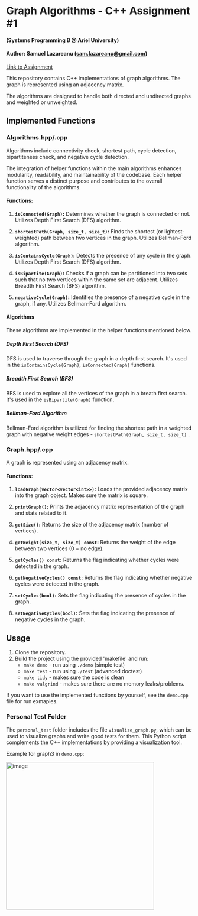 # Graph Algorithms - C++ Assignment #1
#### (Systems Programming B @ Ariel University)
#### Author: Samuel Lazareanu (sam.lazareanu@gmail.com)

[Link to Assignment](ASSIGNMENT.md)

This repository contains C++ implementations of graph algorithms. The graph is represented using an adjacency matrix.

The algorithms are designed to handle both directed and undirected graphs and weighted or unweighted.

## Implemented Functions

### Algorithms.hpp/.cpp
Algorithms include connectivity check, shortest path, cycle detection, bipartiteness check, and negative cycle detection.

The integration of helper functions within the main algorithms enhances modularity, readability, and maintainability of the codebase. Each helper function serves a distinct purpose and contributes to the overall functionality of the algorithms.

#### Functions:

1. **`isConnected(Graph)`:** Determines whether the graph is connected or not. Utilizes Depth First Search (DFS) algorithm.

2. **`shortestPath(Graph, size_t, size_t)`:** Finds the shortest (or lightest-weighted) path between two vertices in the graph. Utilizes Bellman-Ford algorithm.

3. **`isContainsCycle(Graph)`:** Detects the presence of any cycle in the graph. Utilizes Depth First Search (DFS) algorithm.

4. **`isBipartite(Graph)`:** Checks if a graph can be partitioned into two sets such that no two vertices within the same set are adjacent. Utilizes Breadth First Search (BFS) algorithm.

5. **`negativeCycle(Graph)`:** Identifies the presence of a negative cycle in the graph, if any. Utilizes Bellman-Ford algorithm.

#### Algorithms
These algorithms are implemented in the helper functions mentioned below.

##### Depth First Search (DFS)
DFS is used to traverse through the graph in a depth first search. It's used in the `isContainsCycle(Graph)`, `isConnected(Graph)` functions.

##### Breadth First Search (BFS)
BFS is used to explore all the vertices of the graph in a breath first search. It's used in the `isBipartite(Graph)` function.

##### Bellman-Ford Algorithm
Bellman-Ford algorithm is utilized for finding the shortest path in a weighted graph with negative weight edges - `shortestPath(Graph, size_t, size_t)` .

### Graph.hpp/.cpp
A graph is represented using an adjacency matrix.

#### Functions:

1. **`loadGraph(vector<vector<int>>)`:** Loads the provided adjacency matrix into the graph object. Makes sure the matrix is square.

2. **`printGraph()`:** Prints the adjacency matrix representation of the graph and stats related to it.

3. **`getSize()`:** Returns the size of the adjacency matrix (number of vertices).

4. **`getWeight(size_t, size_t) const`:** Returns the weight of the edge between two vertices (0 = no edge).

5. **`getCycles() const`:** Returns the flag indicating whether cycles were detected in the graph.

6. **`getNegativeCycles() const`:** Returns the flag indicating whether negative cycles were detected in the graph.

7. **`setCycles(bool)`:** Sets the flag indicating the presence of cycles in the graph.

8. **`setNegativeCycles(bool)`:** Sets the flag indicating the presence of negative cycles in the graph.

## Usage

1. Clone the repository.
2. Build the project using the provided 'makefile' and run:
   - `make demo` -     run using `./demo`  (simple test)
   - `make test` -     run using `./test`  (advanced doctest)
   - `make tidy` -     makes sure the code is clean
   - `make valgrind` - makes sure there are no memory leaks/problems.

If you want to use the implemented functions by yourself, see the `demo.cpp` file for run exmaples.

### Personal Test Folder
The `personal_test` folder includes the file `visualize_graph.py`, which can be used to visualize graphs and write good tests for them. This Python script complements the C++ implementations by providing a visualization tool.

Example for graph3 in `demo.cpp`:

<img src="https://github.com/SamuraiPolix/CPP_EX1/assets/52662032/afdfc2e8-1546-4375-9792-bf3c94ee4407" alt="image" width="400">
